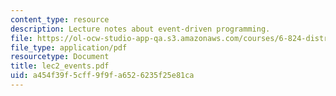 ```yaml
---
content_type: resource
description: Lecture notes about event-driven programming.
file: https://ol-ocw-studio-app-qa.s3.amazonaws.com/courses/6-824-distributed-computer-systems-engineering-spring-2006/a454f39f5cff9f9fa6526235f25e81ca_lec2_events.pdf
file_type: application/pdf
resourcetype: Document
title: lec2_events.pdf
uid: a454f39f-5cff-9f9f-a652-6235f25e81ca
---
```

